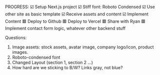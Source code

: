 


PROGRESS:
☑️ Setup Next.js project
☑️ Stiff font: Roboto Condensed
☑️ Use other site as basic template
☑️ Receive assets and content
☑️ Implement Content
🟥 Deploy to Github
🟥 Deploy to Vercel
🟥 Share with Ryan
🟥 Implement contact form logic, whatever other backend stuff


Questions:
1. Image assets: stock assets, avatar image, company logo/icon, product images.
2. Roboto-condensed font
3. Changed Layout (section 1, section 2 ...)
4. How hard are we sticking to B/W? Links gray, not blue?
